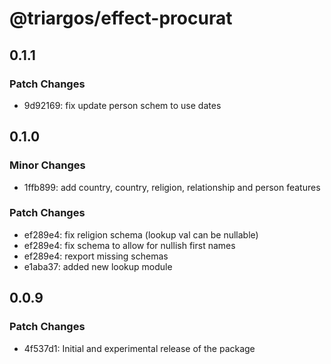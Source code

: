 # @triargos/effect-procurat

## 0.1.1

### Patch Changes

- 9d92169: fix update person schem to use dates

## 0.1.0

### Minor Changes

- 1ffb899: add country, country, religion, relationship and person features

### Patch Changes

- ef289e4: fix religion schema (lookup val can be nullable)
- ef289e4: fix schema to allow for nullish first names
- ef289e4: rexport missing schemas
- e1aba37: added new lookup module

## 0.0.9

### Patch Changes

- 4f537d1: Initial and experimental release of the package
